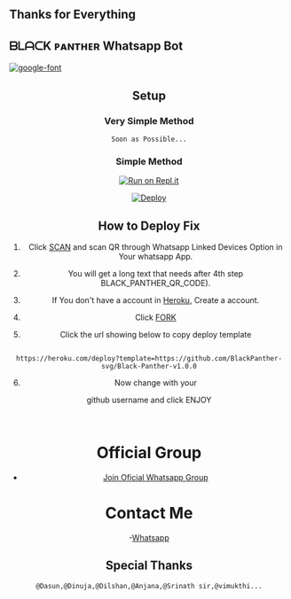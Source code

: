 ## Thanks for Everything 
## ᗷᒪᗩᑕK ᴩᴀɴᴛʜᴇʀ Whatsapp Bot

<a href="https://github.com/BlackPanther-svg/Black-Panther-v1.0.0"><img src="https://i.ibb.co/yQBM4yx/wp1869937.png" alt="google-font" border="0"></a>
<div align="center">

 ## Setup

### Very Simple Method

`Soon as Possible...`

### Simple Method

[![Run on Repl.it](https://repl.it/badge/github/quiec/whatsAlfa)](https://replit.com/@BlackPanther-sv/Black-Panther-QR)

[![Deploy](https://www.herokucdn.com/deploy/button.svg)](https://heroku.com/deploy?template=https://github.com/BlackPanther-svg/Black-Panther-v1.0.0)

## How to Deploy Fix
 1. Click [SCAN](https://replit.com/@BlackPanther-sv/Black-Panther-QR) and scan QR through Whatsapp Linked Devices Option in Your whatsapp App.

2. You will get a long text that needs after 4th step BLACK_PANTHER_QR_CODE).

3. If You don't have a account in [Heroku](https://signup.heroku.com/), Create a account.

4. Click [FORK](https://github.com/BlackPanther-svg/Black-Panther-v1.0.0/fork)

5. Click the url showing below to copy deploy template

```

https://heroku.com/deploy?template=https://github.com/BlackPanther-svg/Black-Panther-v1.0.0

``` 

6. Now change  with your

 github username and click ENJOY<br>

   <br>
 
# Official Group

- [Join Oficial Whatsapp Group](https://chat.whatsapp.com/LWOdea4zvErAHkLNuAQkoP)

# Contact Me

-[Whatsapp](https://wa.me/94741671668?text_Hi🤟)

## Special Thanks
 `@Dasun,@Dinuja,@Dilshan,@Anjana,@Srinath sir,@vimukthi...` 

 
